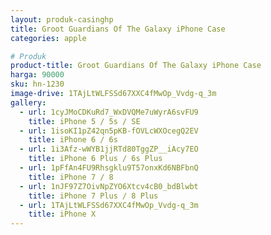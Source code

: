 ```yaml
---
layout: produk-casinghp
title: Groot Guardians Of The Galaxy iPhone Case
categories: apple

# Produk
product-title: Groot Guardians Of The Galaxy iPhone Case
harga: 90000
sku: hn-1230
image-drive: 1TAjLtWLFSSd67XXC4fMwOp_Vvdg-q_3m
gallery:
  - url: 1cyJMoCDKuRd7_WxDVQMe7uWyrA6svFU9
    title: iPhone 5 / 5s / SE
  - url: 1isoKI1pZ42qn5pKB-fOVLcWXOcegQ2EV
    title: iPhone 6 / 6s
  - url: 1i3Afz-wWYB1jjRTd80TggZP__iAcy7EO
    title: iPhone 6 Plus / 6s Plus
  - url: 1pFfAn4FU9Rhsgklu9T57onxKd6NBFbnQ
    title: iPhone 7 / 8
  - url: 1nJF97Z7OivNpZYO6Xtcv4cB0_bdBlwbt
    title: iPhone 7 Plus / 8 Plus
  - url: 1TAjLtWLFSSd67XXC4fMwOp_Vvdg-q_3m
    title: iPhone X
---
```

